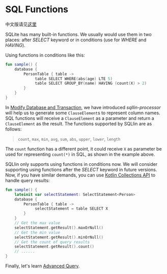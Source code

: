 # SQL Functions

中文版请见[这里](sql-functions-cn.md)

SQLite has many built-in functions. We usually would use them in two places: after _SELECT_ keyword
or in conditions (use for _WHERE_ and _HAVING_).

Using functions in conditions like this:

```kotlin
fun sample() {
    database {
        PersonTable { table ->
             table SELECT WHERE(abs(age) LTE 5)
             table SELECT GROUP_BY(name) HAVING (count(X) > 2)
        }
    }
}
```

In [Modify Database and Transaction](modify-database-and-transaction.md), we have introduced _sqllin-processor_ will help us to
generate some `ClauseElement`s to represent column names. SQL functions will receive a `ClauseElement` as a parameter and return
a `ClauseElement` as the result. The functions supported by SQLlin are as follows:

> `count`, `max`, `min`, `avg`, `sum`, `abs`, `upper`, `lower`, `length`

The `count` function has a different point, it could receive `X` as parameter be used for representing `count(*)` in SQL, as shown in the
example above.

SQLlin only supports using functions in conditions now. We will consider supporting using functions after the _SELECT_ keyword in
future versions. Now, if you have similar demands, you can use
[Kotlin Collections API](https://kotlinlang.org/docs/collection-aggregate.html) to handle query results:

```kotlin
fun sample() {
    lateinit var selectStatement: SelectStatement<Person>
    database {
        PersonTable { table ->
             selectStatement = table SELECT X
        }
    }
    // Get the max value
    selectStatement.getResult().maxOrNull()
    // Get the min value
    selectStatement.getResult().minOrNull()
    // Get the count of query results
    selectStatement.getResult().count()
    // ......
}
```

Finally, let's learn [Advanced Query](advanced-query.md).